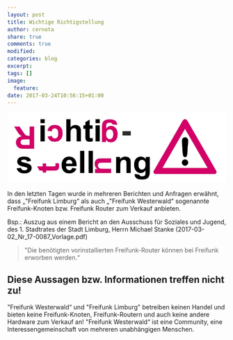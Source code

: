 ```yaml
---
layout: post
title: Wichtige Richtigstellung
author: cernota
share: true
comments: true
modified:
categories: blog
excerpt:
tags: []
image:
  feature:
date: 2017-03-24T10:56:15+01:00
---
```



<img src="/images/richtigstellung.jpg" alt="image"/>


In den letzten Tagen wurde in mehreren Berichten und Anfragen erwähnt, dass „"Freifunk Limburg“ als auch „"Freifunk Westerwald“ sogenannte Freifunk-Knoten bzw. Freifunk Router zum
Verkauf anbieten.

Bsp.:
Auszug aus einem Bericht an den Ausschuss für Soziales und Jugend, des 1. Stadtrates der Stadt Limburg, Herrn Michael Stanke (2017-03-02_Nr_17-0087_Vorlage.pdf)

> "Die benötigten vorinstallierten Freifunk-Router können bei Freifunk erworben werden.“


## Diese Aussagen bzw. Informationen treffen nicht zu!
"Freifunk Westerwald“ und "Freifunk Limburg" betreiben keinen Handel und bieten keine Freifunk-Knoten, Freifunk-Routern und auch keine andere Hardware zum Verkauf an!
"Freifunk Westerwald“ ist eine Community, eine Interessengemeinschaft von mehreren unabhängigen Menschen.
